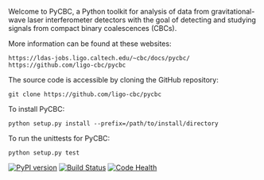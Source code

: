 Welcome to PyCBC, a Python toolkit for analysis of data from gravitational-wave
laser interferometer detectors with the goal of detecting and studying signals
from compact binary coalescences (CBCs).

More information can be found at these websites:

    https://ldas-jobs.ligo.caltech.edu/~cbc/docs/pycbc/
    https://github.com/ligo-cbc/pycbc

The source code is accessible by cloning the GitHub repository:

    git clone https://github.com/ligo-cbc/pycbc

To install PyCBC:

    python setup.py install --prefix=/path/to/install/directory

To run the unittests for PyCBC:

    python setup.py test

[![PyPI version](https://badge.fury.io/py/pycbc.svg)](http://badge.fury.io/py/pycbc)
[![Build Status](https://travis-ci.org/ligo-cbc/pycbc.svg?branch=master)](https://travis-ci.org/ligo-cbc/pycbc)
[![Code Health](https://landscape.io/github/ligo-cbc/pycbc/master/landscape.svg?style=flat)](https://landscape.io/github/ligo-cbc/pycbc/master)
